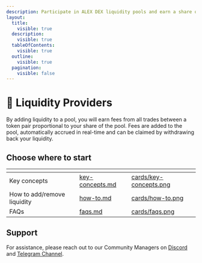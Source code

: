 ```yaml
---
description: Participate in ALEX DEX liquidity pools and earn a share of the trading fees!
layout:
  title:
    visible: true
  description:
    visible: true
  tableOfContents:
    visible: true
  outline:
    visible: true
  pagination:
    visible: false
---
```


# 🐋 Liquidity Providers

By adding liquidity to a pool, you will earn fees from all trades between a token pair proportional to your share of the pool. Fees are added to the pool, automatically accrued in real-time and can be claimed by withdrawing back your liquidity.

## Choose where to start

<table data-view="cards"><thead><tr><th></th><th data-hidden data-card-target data-type="content-ref"></th><th data-hidden data-card-cover data-type="files"></th></tr></thead><tbody><tr><td>Key concepts</td><td><a href="key-concepts.md">key-concepts.md</a></td><td><a href="../../.gitbook/assets/cards/key-concepts.png">cards/key-concepts.png</a></td></tr><tr><td>How to add/remove liquidity</td><td><a href="how-to.md">how-to.md</a></td><td><a href="../../.gitbook/assets/cards/how-to.png">cards/how-to.png</a></td></tr><tr><td>FAQs</td><td><a href="faqs.md">faqs.md</a></td><td><a href="../../.gitbook/assets/cards/faqs.png">cards/faqs.png</a></td></tr></tbody></table>

## Support

For assistance, please reach out to our Community Managers on [Discord](https://discord.com/invite/alexlab) and [Telegram Channel](https://t.me/AlexCommunity).
